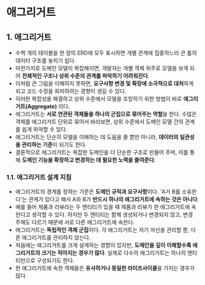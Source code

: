# 애그리거트

## 1. 애그리거트

- 수백 개의 테이블을 한 장의 ERD에 모두 표시하면 개별 관계에 집중하느라 큰 틀의 데이터 구조를 놓치기 쉽다.
- 마찬가지로 도메인 모델이 복잡해지면, 개발자는 개별 객체 위주로 모델을 보게 되어 **전체적인 구조나 상위 수준의 관계를 파악하기 어려워진다**.
- 이처럼 큰 그림을 이해하지 못하면, **요구사항 변경 및 확장에 소극적으로 대처**하게 되고 코드 수정을 회피하려는 경향이 생길 수 있다.
- 이러한 복잡성을 해결하고 상위 수준에서 모델을 조망하기 위한 방법이 바로 **애그리거트(Aggregate)** 이다.
- 애그리거트는 **서로 연관된 객체들을 하나의 군집으로 묶어주는 역할**을 한다. 수많은 객체를 애그리거트 단위로 묶어서 바라보면, 상위 수준에서 도메인 모델 간의 관계를 쉽게 파악할 수 있다.
- 애그리거트는 단순히 모델을 이해하는 데 도움을 줄 뿐만 아니라, **데이터의 일관성을 관리하는 기준**이 되기도 한다.
- 결론적으로 애그리거트는 복잡한 도메인을 더 단순한 구조로 만들어 주며, 이를 통해 **도메인 기능을 확장하고 변경하는 데 필요한 노력을 줄여준다**.

### 1.1. 애그리거트 설계 지침

- 애그리거트의 경계를 정하는 기준은 **도메인 규칙과 요구사항**이다. 'A가 B를 소유한다'는 관계가 있다고 해서 A와 B가 **반드시 하나의 애그리거트에 속하는 것은 아니다**.
- 예를 들어 제품과 리뷰라는 두 엔티티가 있을 때 제품과 리뷰가 한 애그리거트에 속한다고 생각할 수 있다. 하지만 두 엔티티는 함께 생성되거나 변경되지 않고, 변경 주체도 다르기 때문에 서로 다른 애그리거트에 속한다.
- 애그리거트는 **독립적인 객체 군집**이다. 각 애그리거트는 자기 자신을 관리할 뿐, 다른 애그리거트를 관리하지 않는다.
- 처음에는 애그리거트를 크게 설계하는 경향이 있지만, **도메인을 깊이 이해할수록 애그리거트의 크기는 작아지는 경우가 많다**. 실제로 다수의 애그리거트는 하나의 엔티티만으로 구성되기도 한다.
- 한 애그리거트에 속한 객체들은 **유사하거나 동일한 라이프사이클**을 가지는 경우가 많다.
